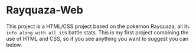 # Rayquaza-Web

This project is a HTML/CSS project based on the pokemon Rayquaza, all it`s info along with all it`s battle stats. This is my first  project combining the use of HTML and CSS, so if you see anything you want to suggest you can below.
